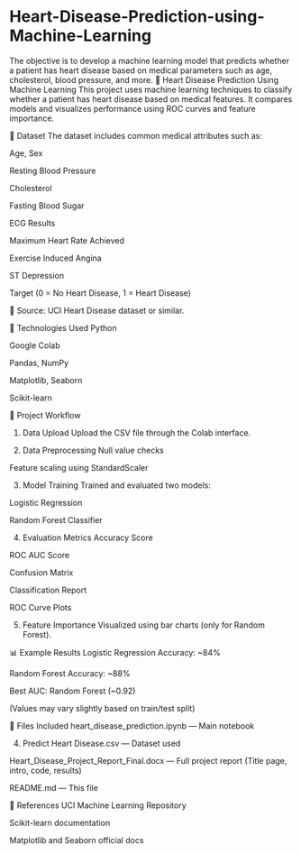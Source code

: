 # Heart-Disease-Prediction-using-Machine-Learning
The objective is to develop a machine learning model that predicts whether a patient has heart disease based on medical parameters such as age, cholesterol, blood pressure, and more.
💓 Heart Disease Prediction Using Machine Learning
This project uses machine learning techniques to classify whether a patient has heart disease based on medical features. It compares models and visualizes performance using ROC curves and feature importance.

📁 Dataset
The dataset includes common medical attributes such as:

Age, Sex

Resting Blood Pressure

Cholesterol

Fasting Blood Sugar

ECG Results

Maximum Heart Rate Achieved

Exercise Induced Angina

ST Depression

Target (0 = No Heart Disease, 1 = Heart Disease)

📌 Source: UCI Heart Disease dataset or similar.

🔧 Technologies Used
Python

Google Colab

Pandas, NumPy

Matplotlib, Seaborn

Scikit-learn

🧪 Project Workflow
1. Data Upload
Upload the CSV file through the Colab interface.

2. Data Preprocessing
Null value checks

Feature scaling using StandardScaler

3. Model Training
Trained and evaluated two models:

Logistic Regression

Random Forest Classifier

4. Evaluation Metrics
Accuracy Score

ROC AUC Score

Confusion Matrix

Classification Report

ROC Curve Plots

5. Feature Importance
Visualized using bar charts (only for Random Forest).

📊 Example Results
Logistic Regression Accuracy: ~84%

Random Forest Accuracy: ~88%

Best AUC: Random Forest (~0.92)

(Values may vary slightly based on train/test split)

📂 Files Included
heart_disease_prediction.ipynb — Main notebook

4. Predict Heart Disease.csv — Dataset used

Heart_Disease_Project_Report_Final.docx — Full project report (Title page, intro, code, results)

README.md — This file

🧾 References
UCI Machine Learning Repository

Scikit-learn documentation

Matplotlib and Seaborn official docs

